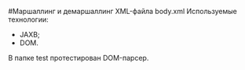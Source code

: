 #Маршаллинг и демаршаллинг XML-файла body.xml
Используемые технологии:
- JAXB;
- DOM.

В папке test протестирован DOM-парсер.
